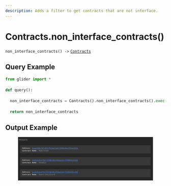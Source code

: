 ```yaml
---
description: Adds a filter to get contracts that are not interface.
---
```


# Contracts.non\_interface\_contracts()

`non_interface_contracts() ->` [`Contracts`](./)

## Query Example

```python
from glider import *

def query():

  non_interface_contracts = Contracts().non_interface_contracts().exec(3)

  return non_interface_contracts
```

## Output Example

<figure><img src="../../.gitbook/assets/image (84).png" alt=""><figcaption></figcaption></figure>
